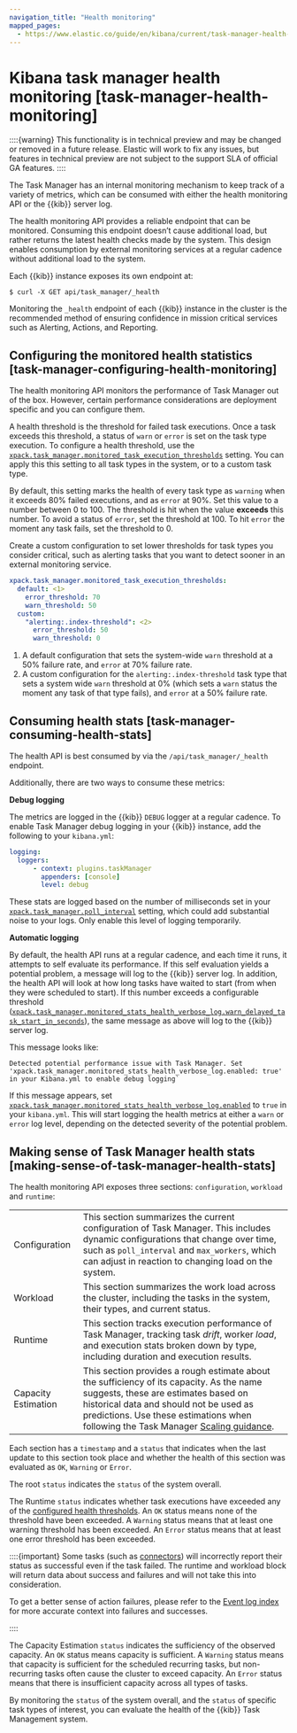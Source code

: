 ```yaml
---
navigation_title: "Health monitoring"
mapped_pages:
  - https://www.elastic.co/guide/en/kibana/current/task-manager-health-monitoring.html
---
```




# Kibana task manager health monitoring [task-manager-health-monitoring]


::::{warning} 
This functionality is in technical preview and may be changed or removed in a future release. Elastic will work to fix any issues, but features in technical preview are not subject to the support SLA of official GA features.
::::


The Task Manager has an internal monitoring mechanism to keep track of a variety of metrics, which can be consumed with either the health monitoring API or the {{kib}} server log.

The health monitoring API provides a reliable endpoint that can be monitored. Consuming this endpoint doesn’t cause additional load, but rather returns the latest health checks made by the system. This design enables consumption by external monitoring services at a regular cadence without additional load to the system.

Each {{kib}} instance exposes its own endpoint at:

```kibana
$ curl -X GET api/task_manager/_health
```

Monitoring the `_health` endpoint of each {{kib}} instance in the cluster is the recommended method of ensuring confidence in mission critical services such as Alerting, Actions, and Reporting.


## Configuring the monitored health statistics [task-manager-configuring-health-monitoring] 

The health monitoring API monitors the performance of Task Manager out of the box.  However, certain performance considerations are deployment specific and you can configure them.

A health threshold is the threshold for failed task executions.  Once a task exceeds this threshold, a status of `warn` or `error` is set on the task type execution. To configure a health threshold, use the [`xpack.task_manager.monitored_task_execution_thresholds`](https://www.elastic.co/guide/en/kibana/current/task-manager-settings-kb.html#task-manager-health-settings) setting.  You can apply this this setting to all task types in the system, or to a custom task type.

By default, this setting marks the health of every task type as `warning` when it exceeds 80% failed executions, and as `error` at 90%. Set this value to a number between 0 to 100. The threshold is hit when the value **exceeds** this number. To avoid a status of `error`, set the threshold at 100.  To hit `error` the moment any task fails, set the threshold to 0.

Create a custom configuration to set lower thresholds for task types you consider critical, such as alerting tasks that you want to detect sooner in an external monitoring service.

```yaml
xpack.task_manager.monitored_task_execution_thresholds:
  default: <1>
    error_threshold: 70
    warn_threshold: 50
  custom:
    "alerting:.index-threshold": <2>
      error_threshold: 50
      warn_threshold: 0
```

1. A default configuration that sets the system-wide `warn` threshold at a 50% failure rate, and `error` at 70% failure rate.
2. A custom configuration for the `alerting:.index-threshold` task type that sets a system wide `warn` threshold at 0% (which sets a `warn` status the moment any task of that type fails), and `error` at a 50% failure rate.



## Consuming health stats [task-manager-consuming-health-stats] 

The health API is best consumed by via the `/api/task_manager/_health` endpoint.

Additionally, there are two ways to consume these metrics:

**Debug logging**

The metrics are logged in the {{kib}} `DEBUG` logger at a regular cadence. To enable Task Manager debug logging in your {{kib}} instance, add the following to your `kibana.yml`:

```yaml
logging:
  loggers:
      - context: plugins.taskManager
        appenders: [console]
        level: debug
```

These stats are logged based on the number of milliseconds set in your [`xpack.task_manager.poll_interval`](https://www.elastic.co/guide/en/kibana/current/task-manager-settings-kb.html#task-manager-settings) setting, which could add substantial noise to your logs. Only enable this level of logging temporarily.

**Automatic logging**

By default, the health API runs at a regular cadence, and each time it runs, it attempts to self evaluate its performance. If this self evaluation yields a potential problem, a message will log to the {{kib}} server log. In addition, the health API will look at how long tasks have waited to start (from when they were scheduled to start). If this number exceeds a configurable threshold ([`xpack.task_manager.monitored_stats_health_verbose_log.warn_delayed_task_start_in_seconds`](https://www.elastic.co/guide/en/kibana/current/task-manager-settings-kb.html#task-manager-settings)), the same message as above will log to the {{kib}} server log.

This message looks like:

```log
Detected potential performance issue with Task Manager. Set 'xpack.task_manager.monitored_stats_health_verbose_log.enabled: true' in your Kibana.yml to enable debug logging`
```

If this message appears, set [`xpack.task_manager.monitored_stats_health_verbose_log.enabled`](https://www.elastic.co/guide/en/kibana/current/task-manager-settings-kb.html#task-manager-settings) to `true` in your `kibana.yml`. This will start logging the health metrics at either a `warn` or `error` log level, depending on the detected severity of the potential problem.


## Making sense of Task Manager health stats [making-sense-of-task-manager-health-stats] 

The health monitoring API exposes three sections: `configuration`, `workload` and `runtime`:

|     |     |
| --- | --- |
| Configuration | This section summarizes the current configuration of Task Manager.  This includes dynamic configurations that change over time, such as `poll_interval` and `max_workers`, which can adjust in reaction to changing load on the system. |
| Workload | This section summarizes the work load across the cluster, including the tasks in the system, their types, and current status. |
| Runtime | This section tracks execution performance of Task Manager, tracking task *drift*, worker *load*, and execution stats broken down by type, including duration and execution results. |
| Capacity Estimation | This section provides a rough estimate about the sufficiency of its capacity. As the name suggests, these are estimates based on historical data and should not be used as predictions. Use these estimations when following the Task Manager [Scaling guidance](../distributed-architecture/kibana-tasks-management.md#task-manager-scaling-guidance). |

Each section has a `timestamp` and a `status` that indicates when the last update to this section took place and whether the health of this section was evaluated as `OK`, `Warning` or `Error`.

The root `status` indicates the `status` of the system overall.

The Runtime `status` indicates whether task executions have exceeded any of the [configured health thresholds](#task-manager-configuring-health-monitoring). An `OK` status means none of the threshold have been exceeded. A `Warning` status means that at least one warning threshold has been exceeded. An `Error` status means that at least one error threshold has been exceeded.

::::{important} 
Some tasks (such as [connectors](../manage-connectors.md)) will incorrectly report their status as successful even if the task failed. The runtime and workload block will return data about success and failures and will not take this into consideration.

To get a better sense of action failures, please refer to the [Event log index](../../explore-analyze/alerts/kibana/event-log-index.md) for more accurate context into failures and successes.

::::


The Capacity Estimation `status` indicates the sufficiency of the observed capacity. An `OK` status means capacity is sufficient. A `Warning` status means that capacity is sufficient for the scheduled recurring tasks, but non-recurring tasks often cause the cluster to exceed capacity. An `Error` status means that there is insufficient capacity across all types of tasks.

By monitoring the `status` of the system overall, and the `status` of specific task types of interest, you can evaluate the health of the {{kib}} Task Management system.


